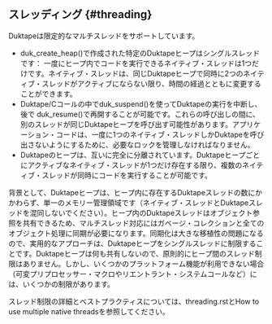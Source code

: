 ## スレッディング {#threading}

Duktapeは限定的なマルチスレッドをサポートしています。

- duk_create_heap()で作成された特定のDuktapeヒープはシングルスレッドです： 一度にヒープ内でコードを実行できるネイティブ・スレッドは1つだけです。ネイティブ・スレッドは、同じDuktapeヒープで同時に2つのネイティブ・スレッドがアクティブにならない限り、時間の経過とともに変更することができます。
- Duktape/Cコールの中でduk_suspend()を使ってDuktapeの実行を中断し、後で duk_resume()で再開することが可能です。これらの呼び出しの間に、別のスレッドが同じDuktapeヒープを呼び出す可能性があります。アプリケーション・コードは、一度に1つのネイティブ・スレッドしかDuktapeを呼び出さないようにするために、必要なロックを管理しなければなりません。
- Duktapeのヒープは、互いに完全に分離されています。Duktapeヒープごとにアクティブなネイティブ・スレッドが1つだけ存在する限り、複数のネイティブ・スレッドが同時にコードを実行することが可能です。

背景として、Duktapeヒープは、ヒープ内に存在するDuktapeスレッドの数にかかわらず、単一のメモリー管理領域です（ネイティブ・スレッドとDuktapeスレッドを混同しないでください）。ヒープ内のDuktapeスレッドはオブジェクト参照を共有できるため、マルチスレッド対応にはガベージ・コレクションと全てのオブジェクト処理に同期が必要になります。同期化は大きな移植性の問題になるので、実用的なアプローチは、Duktapeヒープをシングルスレッドに制限することです。Duktapeヒープは何も共有しないので、原則的にヒープ間のスレッド制限はありません。しかし、いくつかのプラットフォーム機能が利用できない場合（可変プリプロセッサー・マクロやリエントラント・システムコールなど）には、いくつかの制限があります。

スレッド制限の詳細とベストプラクティスについては、threading.rstとHow to use multiple native threadsを参照してください。


